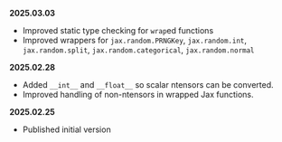 **2025.03.03**

* Improved static type checking for `wrap`ed functions
* Improved wrappers for `jax.random.PRNGKey`, `jax.random.int`, `jax.random.split`, `jax.random.categorical`, `jax.random.normal`

**2025.02.28**

* Added `__int__` and `__float__` so scalar ntensors can be converted.
* Improved handling of non-ntensors in wrapped Jax functions.

**2025.02.25**

* Published initial version